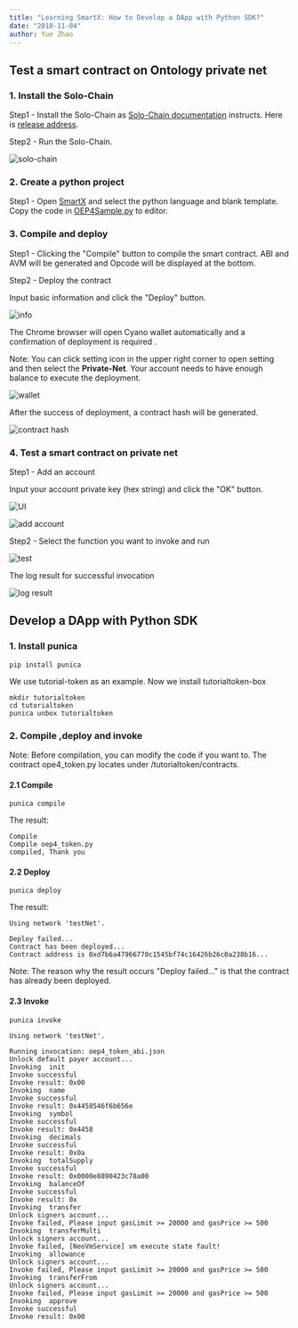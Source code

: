 ```yaml
---
title: "Learning SmartX: How to Develop a DApp with Python SDK?"
date: "2018-11-04"
author: Yue Zhao
---
```



## Test a smart contract on Ontology private net

### 1. Install the Solo-Chain

Step1 - Install the Solo-Chain as [Solo-Chain documentation](https://github.com/punicasuite/solo-chain) instructs. Here is [release address](https://github.com/punicasuite/solo-chain/releases).

Step2 - Run the Solo-Chain.

![solo-chain](https://upload-images.jianshu.io/upload_images/150344-d6985a21a09649f9.png?imageMogr2/auto-orient/strip%7CimageView2/2/w/1240)

### 2. Create a python project

Step1 - Open [SmartX](https://smartx.ont.io) and select the python language and blank template. Copy the code in [OEP4Sample.py](https://github.com/tonyclarking/python-template/blob/master/OEP4Sample/OEP4Sample.py](https://github.com/tonyclarking/python-template/blob/master/OEP4Sample/OEP4Sample.py)
) to editor.


### 3. Compile and deploy

Step1 - Clicking the "Compile" button to compile the smart contract. ABI and AVM will be generated and Opcode will be displayed at the bottom.

Step2 - Deploy the contract

Input basic information and click the "Deploy" button.

![info](https://upload-images.jianshu.io/upload_images/150344-3a034864ce002d45.png?imageMogr2/auto-orient/strip%7CimageView2/2/w/1240)

The Chrome browser will open Cyano wallet automatically and a confirmation of  deployment is required .

Note: You can click setting icon in the upper right corner to open setting and then select the **Private-Net**. Your account needs to have enough balance to execute the deployment. 

![wallet](https://upload-images.jianshu.io/upload_images/150344-da73fd59ddda019a.png?imageMogr2/auto-orient/strip%7CimageView2/2/w/1240)

After the success of deployment, a contract hash will be generated.

![contract hash](https://upload-images.jianshu.io/upload_images/150344-4da9a4356ed39f08.png?imageMogr2/auto-orient/strip%7CimageView2/2/w/1240)

### 4. Test a smart contract on private net

Step1 - Add an account

Input your account private key (hex string) and click the "OK" button.

![UI](https://upload-images.jianshu.io/upload_images/150344-316134e08f8d714d.png?imageMogr2/auto-orient/strip%7CimageView2/2/w/1240)

![add account](https://upload-images.jianshu.io/upload_images/150344-d98a51d38719cfca.png?imageMogr2/auto-orient/strip%7CimageView2/2/w/1240)

Step2 - Select the function you want to invoke and run

![test](https://upload-images.jianshu.io/upload_images/150344-2fb5ed14a314dfed.png?imageMogr2/auto-orient/strip%7CimageView2/2/w/1240)

The log result for successful invocation

![log result](https://upload-images.jianshu.io/upload_images/150344-bff2cb2082eec6ce.png?imageMogr2/auto-orient/strip%7CimageView2/2/w/1240)


## Develop a DApp with Python SDK

### 1. Install punica

```
pip install punica
```

We use tutorial-token as an example. Now we install tutorialtoken-box

```
mkdir tutorialtoken
cd tutorialtoken
punica unbox tutorialtoken
```

### 2. Compile ,deploy and invoke

Note: Before compilation, you can modify the code if you want to. The contract ope4_token.py locates under /tutorialtoken/contracts. 

#### 2.1 Compile

```
punica compile
```

The result:

```
Compile
Compile oep4_token.py
compiled, Thank you
```

#### 2.2 Deploy

```
punica deploy
```

The result:

```
Using network 'testNet'.

Deploy failed...
Contract has been deployed...
Contract address is 0xd7b6a47966770c1545bf74c16426b26c0a238b16...
```

Note: The reason why the result occurs "Deploy failed..." is that the contract has already been deployed.

#### 2.3 Invoke

```
punica invoke
```

```
Using network 'testNet'.

Running invocation: oep4_token_abi.json
Unlock default payer account...
Invoking  init
Invoke successful
Invoke result: 0x00
Invoking  name
Invoke successful
Invoke result: 0x4458546f6b656e
Invoking  symbol
Invoke successful
Invoke result: 0x4458
Invoking  decimals
Invoke successful
Invoke result: 0x0a
Invoking  totalSupply
Invoke successful
Invoke result: 0x0000e8890423c78a00
Invoking  balanceOf
Invoke successful
Invoke result: 0x
Invoking  transfer
Unlock signers account...
Invoke failed, Please input gasLimit >= 20000 and gasPrice >= 500
Invoking  transferMulti
Unlock signers account...
Invoke failed, [NeoVmService] vm execute state fault!
Invoking  allowance
Unlock signers account...
Invoke failed, Please input gasLimit >= 20000 and gasPrice >= 500
Invoking  transferFrom
Unlock signers account...
Invoke failed, Please input gasLimit >= 20000 and gasPrice >= 500
Invoking  approve
Invoke successful
Invoke result: 0x00
```





